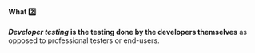 <div id="title">

#### What :two:

</div>

<div id="body">

**_Developer testing_ is the testing done by the developers themselves** as opposed to professional testers or end-users.

</div>

<div id="extras">
</div>

</div>

